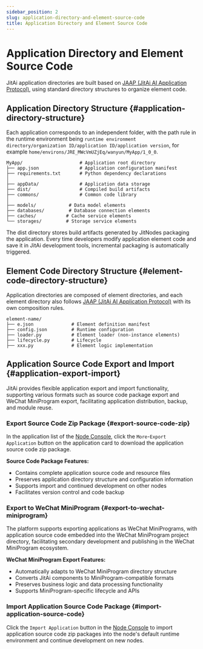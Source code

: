 ```yaml
---
sidebar_position: 2
slug: application-directory-and-element-source-code
title: Application Directory and Element Source Code
---
```


# Application Directory and Element Source Code

JitAi application directories are built based on [JAAP (JitAi AI Application Protocol)](../../reference/runtime-platform/JAAP), using standard directory structures to organize element code.

## Application Directory Structure {#application-directory-structure}

Each application corresponds to an independent folder, with the path rule in the runtime environment being `runtime environment directory/organization ID/application ID/application version`, for example `home/environs/JRE_MWcVmUZjEq/wanyun/MyApp/1_0_0`.

```plaintext title="Standard Directory Structure Example"
MyApp/                     # Application root directory
├── app.json               # Application configuration manifest
├── requirements.txt       # Python dependency declarations
│
├── appData/               # Application data storage
├── dist/                  # Compiled build artifacts
├── commons/               # Common code library
│
├── models/            # Data model elements
├── databases/         # Database connection elements
├── caches/           # Cache service elements
└── storages/         # Storage service elements
```

The dist directory stores build artifacts generated by JitNodes packaging the application. Every time developers modify application element code and save it in JitAi development tools, incremental packaging is automatically triggered.

## Element Code Directory Structure {#element-code-directory-structure}

Application directories are composed of element directories, and each element directory also follows [JAAP (JitAi AI Application Protocol)](../../reference/runtime-platform/JAAP) with its own composition rules.

```plaintext title="Standard Element Directory Structure"
element-name/
├── e.json              # Element definition manifest
├── config.json         # Runtime configuration
├── loader.py           # Element loader (non-instance elements)
├── lifecycle.py        # Lifecycle
├── xxx.py              # Element logic implementation
```

## Application Source Code Export and Import {#application-export-import}

JitAi provides flexible application export and import functionality, supporting various formats such as source code package export and WeChat MiniProgram export, facilitating application distribution, backup, and module reuse.

### Export Source Code Zip Package {#export-source-code-zip}

In the application list of the [Node Console](../creating-and-publishing-applications/runtime-environment-management#node-local-default-runtime-environment), click the `More`-`Export Application` button on the application card to download the application source code zip package.

**Source Code Package Features:**
- Contains complete application source code and resource files
- Preserves application directory structure and configuration information
- Supports import and continued development on other nodes
- Facilitates version control and code backup

### Export to WeChat MiniProgram {#export-to-wechat-miniprogram}

The platform supports exporting applications as WeChat MiniPrograms, with application source code embedded into the WeChat MiniProgram project directory, facilitating secondary development and publishing in the WeChat MiniProgram ecosystem.

**WeChat MiniProgram Export Features:**
- Automatically adapts to WeChat MiniProgram directory structure
- Converts JitAi components to MiniProgram-compatible formats
- Preserves business logic and data processing functionality
- Supports MiniProgram-specific lifecycle and APIs

### Import Application Source Code Package {#import-application-source-code}

Click the `Import Application` button in the [Node Console](../creating-and-publishing-applications/runtime-environment-management#node-local-default-runtime-environment) to import application source code zip packages into the node's default runtime environment and continue development on new nodes.
